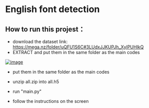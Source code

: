 # English font detection


## How to run this projest：
* download the dataset link: https://mega.nz/folder/uQFU1S6C#3LUdxJJKUPJh_XylPUHlkQ
* EXTRACT and put them in the same folder as the main codes


[![image](https://www.linkpicture.com/q/Snipaste_2023-01-15_09-00-51.png)](https://www.linkpicture.com/view.php?img=LPic63c350ba1ec681539991574)

* put them in the same folder as the main codes
* unzip all.zip into all.h5

* run "main.py"
* follow the instructions on the screen

